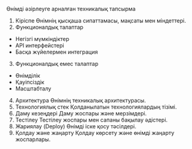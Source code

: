 Өнімді әзірлеуге арналған техникалық тапсырма
 1. Кіріспе
Өнімнің қысқаша сипаттамасы, мақсаты мен міндеттері.
 2. Функционалдық талаптар
- Негізгі мүмкіндіктер
- API интерфейстері
- Басқа жүйелермен интеграция
 3. Функционалдық емес талаптар
- Өнімділік
- Қауіпсіздік
- Масштабталу
 4. Архитектура
Өнімнің техникалық архитектурасы.
5. Технологиялық стек
Қолданылатын технологиялардың тізімі.
 6. Даму кезеңдері
Даму жоспары және мерзімдері.
 7. Тестілеу
Тестілеу жоспары мен сапаны бақылау әдістері.
 8. Жариялау (Deploy)
Өнімді іске қосу тәсілдері.
 9. Қолдау және жаңарту
Қолдау көрсету және өнімді жаңарту жоспарлары.
